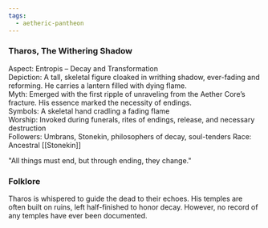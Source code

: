 ```yaml
---
tags:
  - aetheric-pantheon
---
```

### Tharos, The Withering Shadow

Aspect: Entropis – Decay and Transformation  
Depiction: A tall, skeletal figure cloaked in writhing shadow, ever-fading and reforming. He carries a lantern filled with dying flame.  
Myth: Emerged with the first ripple of unraveling from the Aether Core’s fracture. His essence marked the necessity of endings.  
Symbols: A skeletal hand cradling a fading flame  
Worship: Invoked during funerals, rites of endings, release, and necessary destruction  
Followers: Umbrans, Stonekin, philosophers of decay, soul-tenders
Race: Ancestral [[Stonekin]]

"All things must end, but through ending, they change."

### Folklore
Tharos is whispered to guide the dead to their echoes. His temples are often built on ruins, left half-finished to honor decay. However, no record of any temples have ever been documented.